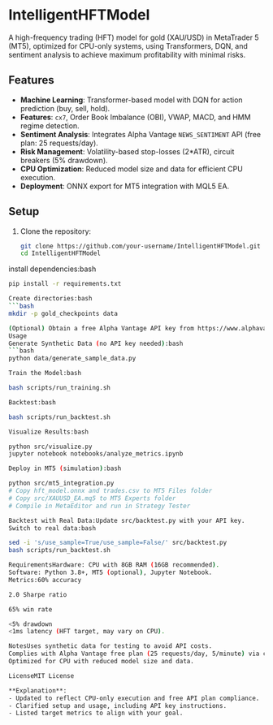 # IntelligentHFTModel

A high-frequency trading (HFT) model for gold (XAU/USD) in MetaTrader 5 (MT5), optimized for CPU-only systems, using Transformers, DQN, and sentiment analysis to achieve maximum profitability with minimal risks.

## Features
- **Machine Learning**: Transformer-based model with DQN for action prediction (buy, sell, hold).
- **Features**: `cx7`, Order Book Imbalance (OBI), VWAP, MACD, and HMM regime detection.
- **Sentiment Analysis**: Integrates Alpha Vantage `NEWS_SENTIMENT` API (free plan: 25 requests/day).
- **Risk Management**: Volatility-based stop-losses (2*ATR), circuit breakers (5% drawdown).
- **CPU Optimization**: Reduced model size and data for efficient CPU execution.
- **Deployment**: ONNX export for MT5 integration with MQL5 EA.

## Setup
1. Clone the repository:
   ```bash
   git clone https://github.com/your-username/IntelligentHFTModel.git
   cd IntelligentHFTModel
install dependencies:bash
  ```bash
  pip install -r requirements.txt

Create directories:bash
  ```bash
  mkdir -p gold_checkpoints data

(Optional) Obtain a free Alpha Vantage API key from https://www.alphavantage.co for real sentiment data.
Usage
Generate Synthetic Data (no API key needed):bash
 ```bash
python data/generate_sample_data.py

Train the Model:bash

bash scripts/run_training.sh

Backtest:bash

bash scripts/run_backtest.sh

Visualize Results:bash

python src/visualize.py
jupyter notebook notebooks/analyze_metrics.ipynb

Deploy in MT5 (simulation):bash

python src/mt5_integration.py
# Copy hft_model.onnx and trades.csv to MT5 Files folder
# Copy src/XAUUSD_EA.mq5 to MT5 Experts folder
# Compile in MetaEditor and run in Strategy Tester

Backtest with Real Data:Update src/backtest.py with your API key.
Switch to real data:bash

sed -i 's/use_sample=True/use_sample=False/' src/backtest.py
bash scripts/run_backtest.sh

RequirementsHardware: CPU with 8GB RAM (16GB recommended).
Software: Python 3.8+, MT5 (optional), Jupyter Notebook.
Metrics:60% accuracy

2.0 Sharpe ratio

65% win rate

<5% drawdown
<1ms latency (HFT target, may vary on CPU).

NotesUses synthetic data for testing to avoid API costs.
Complies with Alpha Vantage free plan (25 requests/day, 5/minute) via caching.
Optimized for CPU with reduced model size and data.

LicenseMIT License

**Explanation**:
- Updated to reflect CPU-only execution and free API plan compliance.
- Clarified setup and usage, including API key instructions.
- Listed target metrics to align with your goal.

